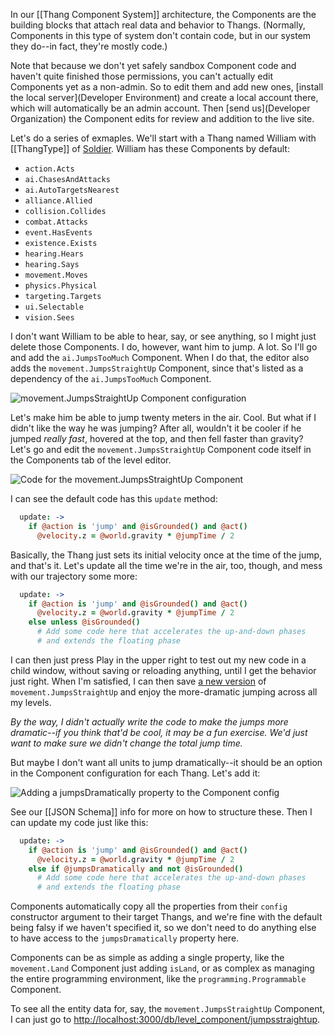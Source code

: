 In our [[Thang Component System]] architecture, the Components are the building blocks that attach real data and behavior to Thangs. (Normally, Components in this type of system don't contain code, but in our system they do--in fact, they're mostly code.)

Note that because we don't yet safely sandbox Component code and haven't quite finished those permissions, you can't actually edit Components yet as a non-admin. So to edit them and add new ones, [install the local server](Developer Environment) and create a local account there, which will automatically be an admin account. Then [send us](Developer Organization) the Component edits for review and addition to the live site.

Let's do a series of exmaples. We'll start with a Thang named William with [[ThangType]] of [Soldier](http://codecombat.com/editor/thang/soldier]). William has these Components by default:

* `action.Acts`
* `ai.ChasesAndAttacks`
* `ai.AutoTargetsNearest`
* `alliance.Allied`
* `collision.Collides`
* `combat.Attacks`
* `event.HasEvents`
* `existence.Exists`
* `hearing.Hears`
* `hearing.Says`
* `movement.Moves`
* `physics.Physical`
* `targeting.Targets`
* `ui.Selectable`
* `vision.Sees`

I don't want William to be able to hear, say, or see anything, so I might just delete those Components. I do, however, want him to jump. A lot. So I'll go and add the `ai.JumpsTooMuch` Component. When I do that, the editor also adds the `movement.JumpsStraightUp` Component, since that's listed as a dependency of the `ai.JumpsTooMuch` Component.

![movement.JumpsStraightUp Component configuration](https://dl.dropboxusercontent.com/u/138899/GitHub%20Wikis/jumps_straight_up_component.png)

Let's make him be able to jump twenty meters in the air. Cool. But what if I didn't like the way he was jumping? After all, wouldn't it be cooler if he jumped *really fast*, hovered at the top, and then fell faster than gravity? Let's go and edit the `movement.JumpsStraightUp` Component code itself in the Components tab of the level editor.

![Code for the movement.JumpsStraightUp Component](https://dl.dropboxusercontent.com/u/138899/GitHub%20Wikis/jumps_straight_up_component_code.png)

I can see the default code has this `update` method:

```coffee
  update: ->
    if @action is 'jump' and @isGrounded() and @act()
      @velocity.z = @world.gravity * @jumpTime / 2
```

Basically, the Thang just sets its initial velocity once at the time of the jump, and that's it. Let's update all the time we're in the air, too, though, and mess with our trajectory some more:

```coffee
  update: ->
    if @action is 'jump' and @isGrounded() and @act()
      @velocity.z = @world.gravity * @jumpTime / 2
    else unless @isGrounded()
      # Add some code here that accelerates the up-and-down phases
      # and extends the floating phase
```

I can then just press Play in the upper right to test out my new code in a child window, without saving or reloading anything, until I get the behavior just right. When I'm satisfied, I can then save [a new version](Versioning) of `movement.JumpsStraightUp` and enjoy the more-dramatic jumping across all my levels.

*By the way, I didn't actually write the code to make the jumps more dramatic--if you think that'd be cool, it may be a fun exercise. We'd just want to make sure we didn't change the total jump time.*

But maybe I don't want all units to jump dramatically--it should be an option in the Component configuration for each Thang. Let's add it:

![Adding a jumpsDramatically property to the Component config](https://dl.dropboxusercontent.com/u/138899/GitHub%20Wikis/jumps_straight_up_component_config.png)

See our [[JSON Schema]] info for more on how to structure these. Then I can update my code just like this:

```coffee
  update: ->
    if @action is 'jump' and @isGrounded() and @act()
      @velocity.z = @world.gravity * @jumpTime / 2
    else if @jumpsDramatically and not @isGrounded()
      # Add some code here that accelerates the up-and-down phases
      # and extends the floating phase
```

Components automatically copy all the properties from their `config` constructor argument to their target Thangs, and we're fine with the default being falsy if we haven't specified it, so we don't need to do anything else to have access to the `jumpsDramatically` property here.

Components can be as simple as adding a single property, like the `movement.Land` Component just adding  `isLand`, or as complex as managing the entire programming environment, like the `programming.Programmable` Component.

To see all the entity data for, say, the `movement.JumpsStraightUp` Component, I can just go to [http://localhost:3000/db/level_component/jumpsstraightup](http://localhost:3000/db/level_component/jumpsstraightup).